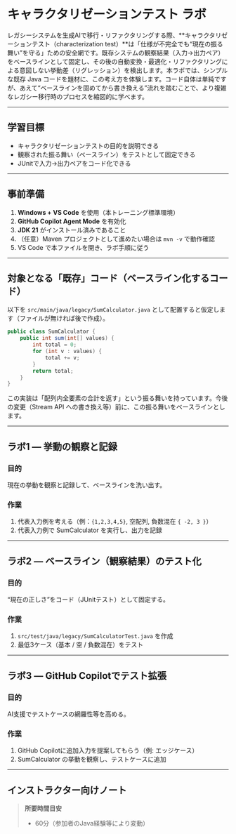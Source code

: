 # キャラクタリゼーションテスト ラボ

レガシーシステムを生成AIで移行・リファクタリングする際、**キャラクタリゼーションテスト（characterization test）**は「仕様が不完全でも“現在の振る舞い”を守る」ための安全網です。既存システムの観察結果（入力→出力ペア）をベースラインとして固定し、その後の自動変換・最適化・リファクタリングによる意図しない挙動差（リグレッション）を検出します。本ラボでは、シンプルな既存 Java コードを題材に、この考え方を体験します。コード自体は単純ですが、あえて“ベースラインを固めてから書き換える”流れを踏むことで、より複雑なレガシー移行時のプロセスを縮図的に学べます。

---

## 学習目標
- キャラクタリゼーションテストの目的を説明できる
- 観察された振る舞い（ベースライン）をテストとして固定できる
- JUnitで入力→出力ペアをコード化できる

---

## 事前準備
1. **Windows + VS Code** を使用（本トレーニング標準環境）
2. **GitHub Copilot Agent Mode** を有効化
3. **JDK 21** がインストール済みであること
4. （任意）Maven プロジェクトとして進めたい場合は `mvn -v` で動作確認
5. VS Code で本ファイルを開き、ラボ手順に従う

---

## 対象となる「既存」コード（ベースライン化するコード）
以下を `src/main/java/legacy/SumCalculator.java` として配置すると仮定します（ファイルが無ければ後で作成）。

```java
public class SumCalculator {
	public int sum(int[] values) {
		int total = 0;
		for (int v : values) {
			total += v;
		}
		return total;
	}
}
```

この実装は「配列内全要素の合計を返す」という振る舞いを持っています。今後の変更（Stream API への書き換え等）前に、この振る舞いをベースラインとします。

---

## ラボ1 — 挙動の観察と記録
### 目的
現在の挙動を観察と記録して、ベースラインを洗い出す。
### 作業
1. 代表入力例を考える（例：`{1,2,3,4,5}`, 空配列, 負数混在 `{ -2, 3 }`）
2. 代表入力例で SumCalculator を実行し、出力を記録

---

## ラボ2 — ベースライン（観察結果）のテスト化
### 目的
“現在の正しさ”をコード（JUnitテスト）として固定する。
### 作業
1. `src/test/java/legacy/SumCalculatorTest.java` を作成
2. 最低3ケース（基本 / 空 / 負数混在）をテスト

---

## ラボ3 — GitHub Copilotでテスト拡張
### 目的
AI支援でテストケースの網羅性等を高める。
### 作業
1. GitHub Copilotに追加入力を提案してもらう（例: エッジケース）
2. SumCalculator の挙動を観察し、テストケースに追加

---

## インストラクター向けノート
> **所要時間目安**
> - 60分（参加者のJava経験等により変動）

